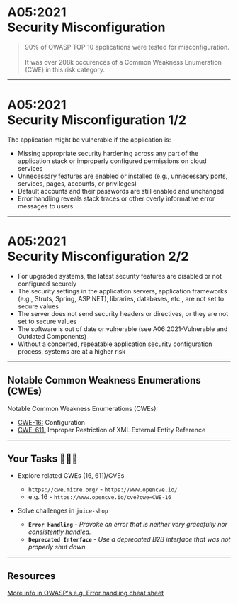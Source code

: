 # A05:2021<br>Security Misconfiguration

> 90% of OWASP TOP 10 applications were tested for misconfiguration.<br><br>It was over 208k occurences of a Common Weakness Enumeration (CWE) in this risk category.

---
# A05:2021<br>Security Misconfiguration 1/2<!-- .element: style="font-size:1.9em"-->

The application might be vulnerable if the application is:

- Missing appropriate security hardening across any part of the application stack or improperly configured permissions on cloud services<!-- .element: style="font-size:0.7em"-->
- Unnecessary features are enabled or installed (e.g., unnecessary ports, services, pages, accounts, or privileges)<!-- .element: style="font-size:0.7em"-->
- Default accounts and their passwords are still enabled and unchanged<!-- .element: style="font-size:0.7em"-->
- Error handling reveals stack traces or other overly informative error messages to users<!-- .element: style="font-size:0.7em"-->

---
# A05:2021<br>Security Misconfiguration 2/2<!-- .element: style="font-size:1.9em"-->

- For upgraded systems, the latest security features are disabled or not configured securely<!-- .element: style="font-size:0.7em"-->
- The security settings in the application servers, application frameworks (e.g., Struts, Spring, ASP.NET), libraries, databases, etc., are not set to secure values<!-- .element: style="font-size:0.7em"-->
- The server does not send security headers or directives, or they are not set to secure values<!-- .element: style="font-size:0.7em"-->
- The software is out of date or vulnerable (see A06:2021-Vulnerable and Outdated Components)<!-- .element: style="font-size:0.7em"-->
- Without a concerted, repeatable application security configuration process, systems are at a higher risk<!-- .element: style="font-size:0.7em"-->

---
## Notable Common Weakness Enumerations (CWEs)

Notable Common Weakness Enumerations (CWEs):

- [CWE-16:](https://cwe.mitre.org/data/definitions/16.html)
Configuration
- [CWE-611:](https://cwe.mitre.org/data/definitions/611.html)
Improper Restriction of XML External Entity Reference

---
## Your Tasks 🧑🏻‍💻

- Explore related CWEs (16, 611)/CVEs
  - `https://cwe.mitre.org/` - `https://www.opencve.io/`<!-- .element: style="font-size:0.8em"-->
  - e.g. 16 - `https://www.opencve.io/cve?cwe=CWE-16`<!-- .element: style="font-size:0.8em"-->

- Solve challenges in `juice-shop`
  - **`Error Handling`** - _Provoke an error that is neither very gracefully nor consistently handled._
  - **`Deprecated Interface`** - _Use a deprecated B2B interface that was not properly shut down._

---
## Resources

[More info in OWASP's e.g. Error handling cheat sheet](https://cheatsheetseries.owasp.org/cheatsheets/Error_Handling_Cheat_Sheet.html)
